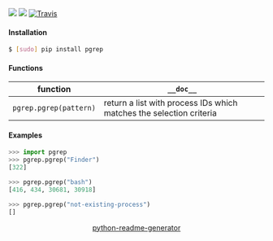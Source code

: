 <!--
https://pypi.org/project/readme-generator/
https://pypi.org/project/python-readme-generator/
-->

[![](https://img.shields.io/pypi/pyversions/pgrep.svg?longCache=True)](https://pypi.org/project/pgrep/)
[![](https://img.shields.io/pypi/v/pgrep.svg?maxAge=3600)](https://pypi.org/project/pgrep/)
[![Travis](https://api.travis-ci.org/looking-for-a-job/pgrep.py.svg?branch=master)](https://travis-ci.org/looking-for-a-job/pgrep.py/)

#### Installation
```bash
$ [sudo] pip install pgrep
```

#### Functions
function|`__doc__`
-|-
`pgrep.pgrep(pattern)` |return a list with process IDs which matches the selection criteria

#### Examples
```python
>>> import pgrep
>>> pgrep.pgrep("Finder")
[322]

>>> pgrep.pgrep("bash")
[416, 434, 30681, 30918]

>>> pgrep.pgrep("not-existing-process")
[]
```

<p align="center">
    <a href="https://pypi.org/project/python-readme-generator/">python-readme-generator</a>
</p>